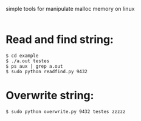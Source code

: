 simple tools for manipulate malloc memory on linux
<br><br>

# Read and find string:
`$ cd example`<br>
`$ ./a.out testes`<br>
`$ ps aux | grep a.out`<br>
`$ sudo python readfind.py 9432`<br>

# Overwrite string:
`$ sudo python overwrite.py 9432 testes zzzzz`

